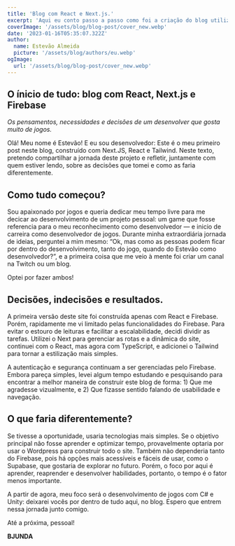 ```yaml
---
title: 'Blog com React e Next.js.'
excerpt: 'Aqui eu conto passo a passo como foi a criação do blog utilizando React, Next.js e Firebase e o que faria de diferente.'
coverImage: '/assets/blog/blog-post/cover_new.webp'
date: '2023-01-16T05:35:07.322Z'
author:
  name: Estevão Almeida
  picture: '/assets/blog/authors/eu.webp'
ogImage:
  url: '/assets/blog/blog-post/cover_new.webp'
---
```

## O ínicio de tudo: blog com React, Next.js e Firebase

*Os pensamentos, necessidades e decisões de um desenvolver que gosta muito de jogos.*

Olá! Meu nome é Estevão! E eu sou desenvolvedor: Este é o meu primeiro post neste blog, construído com Next.JS, React e Tailwind. Neste texto, pretendo compartilhar a jornada deste projeto e refletir, juntamente com quem estiver lendo, sobre as decisões que tomei e como as faria diferentemente.
## Como tudo começou?

Sou apaixonado por jogos e queria dedicar meu tempo livre para me decicar ao desenvolvimento de um projeto pessoal: um game que fosse referencia para o meu reconhecimento como desenvolvedor — e inicio de carreira como desenvolvedor de jogos. Durante minha extraordiária jornada de ideias, perguntei a mim mesmo: “Ok, mas como as pessoas podem ficar por dentro do desenvolvimento, tanto do jogo, quando do Estevão como desenvolvedor?”, e a primeira coisa que me veio à mente foi criar um canal na Twitch ou um blog.

Optei por fazer ambos!

## Decisões, indecisões e resultados.

A primeira versão deste site foi construída apenas com React e Firebase. Porém, rapidamente me vi limitado pelas funcionalidades do Firebase. Para evitar o estouro de leituras e facilitar a escalabilidade, decidi dividir as tarefas. Utilizei o Next para gerenciar as rotas e a dinâmica do site, continuei com o React, mas agora com TypeScript, e adicionei o Tailwind para tornar a estilização mais simples.

A autenticação e segurança continuam a ser gerenciadas pelo Firebase. Embora pareça simples, levei algum tempo estudando e pesquisando para encontrar a melhor maneira de construir este blog de forma: 1) Que me agradesse vizualmente, e 2) Que fizasse sentido falando de usabilidade e navegação.

## O que faria diferentemente?

Se tivesse a oportunidade, usaria tecnologias mais simples. Se o objetivo principal não fosse aprender e optimizar tempo, provavelmente optaria por usar o Wordpress para construir todo o site. Também não dependeria tanto do Firebase, pois há opções mais acessíveis e fáceis de usar, como o Supabase, que gostaria de explorar no futuro. Porém, o foco por aqui é aprender, reaprender e desenvolver habilidades, portanto, o tempo é o fator menos importante.

A partir de agora, meu foco será o desenvolvimento de jogos com C# e Unity: deixarei vocês por dentro de tudo aqui, no blog. Espero que entrem nessa jornada junto comigo.

Até a próxima, pessoal!

**BJUNDA**